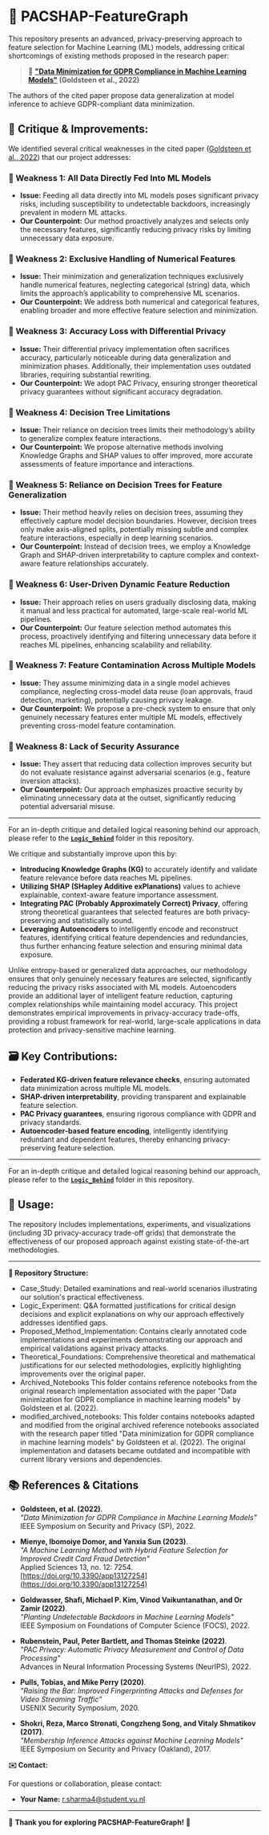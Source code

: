 # 🚀 PACSHAP-FeatureGraph

This repository presents an advanced, privacy-preserving approach to feature selection for Machine Learning (ML) models, addressing critical shortcomings of existing methods proposed in the research paper:

> 📌 **[\"Data Minimization for GDPR Compliance in Machine Learning Models\"](https://doi.org/10.1016/j.cose.2022.102808) (Goldsteen et al., 2022)**

The authors of the cited paper propose data generalization at model inference to achieve GDPR-compliant data minimization.

## 🔎 Critique & Improvements:

We identified several critical weaknesses in the cited paper ([Goldsteen et al., 2022](https://doi.org/10.1016/j.cose.2022.102808)) that our project addresses:

### 🚩 Weakness 1: All Data Directly Fed Into ML Models

- **Issue:** Feeding all data directly into ML models poses significant privacy risks, including susceptibility to undetectable backdoors, increasingly prevalent in modern ML attacks.  
- **Our Counterpoint:** Our method proactively analyzes and selects only the necessary features, significantly reducing privacy risks by limiting unnecessary data exposure.

### 🚩 Weakness 2: Exclusive Handling of Numerical Features

- **Issue:** Their minimization and generalization techniques exclusively handle numerical features, neglecting categorical (string) data, which limits the approach’s applicability to comprehensive ML scenarios.  
- **Our Counterpoint:** We address both numerical and categorical features, enabling broader and more effective feature selection and minimization.

### 🚩 Weakness 3: Accuracy Loss with Differential Privacy

- **Issue:** Their differential privacy implementation often sacrifices accuracy, particularly noticeable during data generalization and minimization phases. Additionally, their implementation uses outdated libraries, requiring substantial rewriting.  
- **Our Counterpoint:** We adopt PAC Privacy, ensuring stronger theoretical privacy guarantees without significant accuracy degradation.

### 🚩 Weakness 4: Decision Tree Limitations

- **Issue:** Their reliance on decision trees limits their methodology’s ability to generalize complex feature interactions.  
- **Our Counterpoint:** We propose alternative methods involving Knowledge Graphs and SHAP values to offer improved, more accurate assessments of feature importance and interactions.


### 🚩 Weakness 5: Reliance on Decision Trees for Feature Generalization

- **Issue:** Their method heavily relies on decision trees, assuming they effectively capture model decision boundaries. However, decision trees only make axis-aligned splits, potentially missing subtle and complex feature interactions, especially in deep learning scenarios.  
- **Our Counterpoint:** Instead of decision trees, we employ a Knowledge Graph and SHAP-driven interpretability to capture complex and context-aware feature relationships accurately.

### 🚩 Weakness 6: User-Driven Dynamic Feature Reduction

- **Issue:** Their approach relies on users gradually disclosing data, making it manual and less practical for automated, large-scale real-world ML pipelines.  
- **Our Counterpoint:** Our feature selection method automates this process, proactively identifying and filtering unnecessary data before it reaches ML pipelines, enhancing scalability and reliability.

### 🚩 Weakness 7: Feature Contamination Across Multiple Models

- **Issue:** They assume minimizing data in a single model achieves compliance, neglecting cross-model data reuse (loan approvals, fraud detection, marketing), potentially causing privacy leakage.  
- **Our Counterpoint:** We propose a pre-check system to ensure that only genuinely necessary features enter multiple ML models, effectively preventing cross-model feature contamination.

### 🚩 Weakness 8: Lack of Security Assurance

- **Issue:** They assert that reducing data collection improves security but do not evaluate resistance against adversarial scenarios (e.g., feature inversion attacks).  
- **Our Counterpoint:** Our approach emphasizes proactive security by eliminating unnecessary data at the outset, significantly reducing potential adversarial misuse.

---

For an in-depth critique and detailed logical reasoning behind our approach, please refer to the **[`Logic_Behind`](./Logic_Behind)** folder in this repository.

We critique and substantially improve upon this by:

- **Introducing Knowledge Graphs (KG)** to accurately identify and validate feature relevance before data reaches ML pipelines.
- **Utilizing SHAP (SHapley Additive exPlanations)** values to achieve explainable, context-aware feature importance assessment.
- **Integrating PAC (Probably Approximately Correct) Privacy**, offering strong theoretical guarantees that selected features are both privacy-preserving and statistically sound.
- **Leveraging Autoencoders** to intelligently encode and reconstruct features, identifying critical feature dependencies and redundancies, thus further enhancing feature selection and ensuring minimal data exposure.

Unlike entropy-based or generalized data approaches, our methodology ensures that only genuinely necessary features are selected, significantly reducing the privacy risks associated with ML models. Autoencoders provide an additional layer of intelligent feature reduction, capturing complex relationships while maintaining model accuracy. This project demonstrates empirical improvements in privacy-accuracy trade-offs, providing a robust framework for real-world, large-scale applications in data protection and privacy-sensitive machine learning.

## 🗃️ Key Contributions:

- **Federated KG-driven feature relevance checks**, ensuring automated data minimization across multiple ML models.
- **SHAP-driven interpretability**, providing transparent and explainable feature selection.
- **PAC Privacy guarantees**, ensuring rigorous compliance with GDPR and privacy standards.
- **Autoencoder-based feature encoding**, intelligently identifying redundant and dependent features, thereby enhancing privacy-preserving feature selection.

---

For an in-depth critique and detailed logical reasoning behind our approach, please refer to the **[`Logic_Behind`](./Logic_Behind)** folder in this repository.


## 🔗 Usage:

The repository includes implementations, experiments, and visualizations (including 3D privacy-accuracy trade-off grids) that demonstrate the effectiveness of our proposed approach against existing state-of-the-art methodologies.

---

**📂 Repository Structure:**

- Case_Study: Detailed examinations and real-world scenarios illustrating our solution's practical effectiveness.
- Logic_Experiment: Q&A formatted justifications for critical design decisions and explicit explanations on why our approach effectively addresses identified gaps.
- Proposed_Method_Implementation: Contains clearly annotated code implementations and experiments demonstrating our approach and empirical validations against privacy attacks.
- Theoretical_Foundations: Comprehensive theoretical and mathematical justifications for our selected methodologies, explicitly highlighting improvements over the original paper.
- Archived_Notebooks This folder contains reference notebooks from the original research implementation associated with the paper "Data minimization for GDPR compliance in machine learning models" by Goldsteen et al. (2022).
- modified_archived_notebooks: This folder contains notebooks adapted and modified from the original archived reference notebooks associated with the research paper titled "Data minimization for GDPR compliance in machine learning models" by Goldsteen et al. (2022). The original implementation and datasets became outdated and incompatible with current library versions and dependencies.



## 📚 References & Citations

- **Goldsteen, et al. (2022)**.  
  *"Data Minimization for GDPR Compliance in Machine Learning Models"*  
  IEEE Symposium on Security and Privacy (SP), 2022.

- **Mienye, Ibomoiye Domor, and Yanxia Sun (2023)**.  
  *"A Machine Learning Method with Hybrid Feature Selection for Improved Credit Card Fraud Detection"*  
  Applied Sciences 13, no. 12: 7254. [https://doi.org/10.3390/app13127254](https://doi.org/10.3390/app13127254)

- **Goldwasser, Shafi, Michael P. Kim, Vinod Vaikuntanathan, and Or Zamir (2022)**.  
  *"Planting Undetectable Backdoors in Machine Learning Models"*  
  IEEE Symposium on Foundations of Computer Science (FOCS), 2022.

- **Rubenstein, Paul, Peter Bartlett, and Thomas Steinke (2022)**.  
  *"PAC Privacy: Automatic Privacy Measurement and Control of Data Processing"*  
  Advances in Neural Information Processing Systems (NeurIPS), 2022.

- **Pulls, Tobias, and Mike Perry (2020)**.  
  *"Raising the Bar: Improved Fingerprinting Attacks and Defenses for Video Streaming Traffic"*  
  USENIX Security Symposium, 2020.

- **Shokri, Reza, Marco Stronati, Congzheng Song, and Vitaly Shmatikov (2017)**.  
  *"Membership Inference Attacks against Machine Learning Models"*  
  IEEE Symposium on Security and Privacy (Oakland), 2017.


**✉️ Contact:**

For questions or collaboration, please contact:

- **Your Name:** [r.sharma4@student.vu.nl](mailto:r.sharma4@student.vu.nl)

---

🌟 **Thank you for exploring PACSHAP-FeatureGraph!** 🌟
